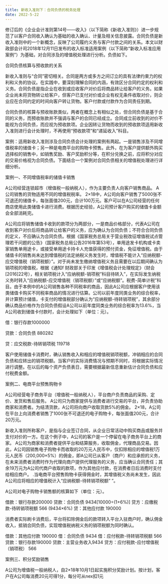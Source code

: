 ```yaml
---
title: 新收入准则下：合同负债的税务处理
date: 2022-5-22
---
```

修订后的《企业会计准则第14号——收入》（以下简称《新收入准则》）进一步规范了以客户合同收入确认为基础的收入确认、计量及相关信息披露。合同负债是新收入准则中的一个新概念，反映了公司履约义务与客户付款之间的关系。本文以财政部会计司2018年12月11日发布的收入标准适用案例（以下简称“新收入标准应用案例”）为基础，对合同涉及的增值税处理进行分析。负债如下。
<!-- more -->

合同负债核算与预收款的关系

新收入准则与“合同”密切相关。合同是两方或多方之间订立的具有法律约束力的权利和义务的协议。在实践中，要深刻理解合同的内涵，有效区分合同约定的权利和义务。合同负债是指企业在收到或应收客户对价后将商品转让给客户的义务。如果企业尚未将货物转让给客户，但客户已支付对价或企业有权无条件收取对价，则企业应在合同约定的时间向客户转让货物。客户付款或付款作为合同责任到期。

合同负债的核算与预收账款类似，两者在概念上有相似之处，但合同负债是基于合同的义务，而预收账款并不强调与客户的合同已经成立。合同成立前收到的对价不能视为合同负债，而应视为预收款项。企业因转让货物而收到的预收款项适用新收入准则进行会计处理时，不再使用“预收款项”和“递延收入”科目。

案例：适用新收入准则涉及合同负债会计处理的案例有两起。一是销售涉及不同增值税率的储值卡；另一种是电商平台的购物卡预售。此外，在为客户提供额外购买选择权的销售中，如销售奖励、客户奖励积分等，在积分兑换之前，应将积分对应的交易价格视为合同负债。下面结合一个案例对合同负债相关的增值税处理进行详细分析。

案例一、不同增值税率的储值卡销售

A公司经营连锁超市（增值税一般纳税人），作为主要负责人向客户销售商品。 A公司销售的货物适用不同的增值税税率。 2×18中，A公司向客户销售了5000张不可退还的储值卡，每张面值200元，合计100万元。客户可以在A公司经营的任何商店使用此类储值卡进行消费。根据历史经验，A公司预计客户购买的储值卡金额会全部消耗完。

A公司应将销售储值卡收到的款项分为两部分，一是商品价格部分，代表A公司在收到客户对价后将商品转让给客户的义务，应为确认为合同负债；不符合合同负债的定义，不应确认为合同负债。根据《国家税务总局关于营业税改征增值税试点管理若干问题的公告》（国家税务总局公告2016年第53号），单用途发卡机构或卡卖家销售单用途卡，或接受单用途卡持卡人充值获得的预付资金，免征增值税。由于储值卡的销售尚未达到增值税的法定纳税义务发生时，增值税不能计入“应纳税额-应交增值税（销项税额）”。对于尚未发生缴纳增值税义务且需要在以后期间确认为销项税的增值税，根据《通知f 财政部关于印发《增值税会计处理规定》（财会[2016]22号），相关销项税计入“应纳税额-销项税”科目待转入”，在实际发生纳税义务时转入“应纳税额-应交增值税（销项税额）”或“应纳税额”。税费-简单计税”科目。由于本例中的A公司销售各种不同税率的商品，因此A公司应根据客户使用该类储值卡购买不同税率商品的情况进行估算。公司以前年度同类业务的综合税率，并计算预计储值，卡支付的增值税部分确认为“应纳税额-待转销项税”，其余部分确认商品价格作为合同负债假设A公司以前年度同类业务的综合税率为13.6%，当A公司收到储值卡付款时，会计处理如下（单位：元）。

借：银行存款1000000

贷款：合同负债 880282

贷：应交税款-待转销项税 119718

客户使用储值卡消费时，确认销售收入和相应的增值税销项税额，冲销相应的合同负债和应转出的销项税额。当客户的实际消费情况与预期不同时，将根据实际情况进行调整。在以后的每个资产负债表日，需要根据最新信息重新估计合同负债和应付税费金额。

案例二、电商平台预售购物卡

A公司经营电子商务平台（增值税一般纳税人），平台商户负责商品的采购、定价、发货和售后服务。 A公司只为商家提供与消费者进行交易的平台，并负责协助商家和消费者。为结清货款，A公司将向商户收取货款5%的佣金。 2×18，A公司在平台上向消费者销售了1000张不可退还的电子购物卡，每张面值200元，合计20万元。

新收入准则所称客户，是指与企业签订合同，从企业日常活动中购买商品或服务并支付对价的一方。在这个例子中，A公司的客户是一个停留在电子商务平台上的商家。 A公司为商家和消费者提供平台和结算服务，收取佣金，代理商品交易。因此，A公司因销售电子购物卡而收取的20万元人民币中，仅扣除相应的增值税1万元人民币（200,000×5%）的佣金，即A公司已从客户（商户）和应承担的义务，在未来消费者消费时作为代理向商户提供代理服务的义务，应当确认合同责任；其余19万元为A公司代商户收取的款项，作为其他应付款，在消费者日后消费时支付给相应商户。 .当电商平台预售购物卡获得佣金时，其增值税义务尚未发生，因此A公司应将相应的增值税计入“应纳税额-待转销项税额” ”。

A公司对电子购物卡销售额的核算如下（单位：元）。

借款：银行存款200000
贷款：合同负债 9434[10000÷(1+6%)]
贷方：应缴税款-待转销项税额 566 (9434×6%)
贷：其他应付款 190000

消费者实际刷卡消费后，平台将扣除佣金后的款项转入平台入驻商户时，确认佣金收入，抵销合同负债，实现增值税纳税义务的销项税额为同时确认。

借款：其他应付款 190000
借：合同负债 9434
借：应付税款-待转销项税额 566
贷款：银行存款190000
贷款：主营业务收入9434
贷方：应付税款-应付增值税（销项税） 566

案例三、积分奖励销售

A公司为增值税一般纳税人，自2×18年10月1日起实施积分奖励计划。按计划，客户在A公司每消费20元可得1分，每分可从nex扣1元